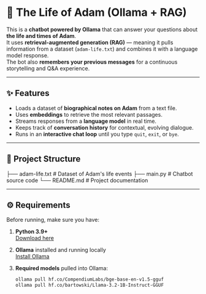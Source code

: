 # 📖 The Life of Adam (Ollama + RAG)

This is a **chatbot powered by Ollama** that can answer your questions about **the life and times of Adam**.  
It uses **retrieval-augmented generation (RAG)** — meaning it pulls information from a dataset (`adam-life.txt`) and combines it with a language model response.  
The bot also **remembers your previous messages** for a continuous storytelling and Q&A experience.

---

## ✨ Features
- Loads a dataset of **biographical notes on Adam** from a text file.
- Uses **embeddings** to retrieve the most relevant passages.
- Streams responses from a **language model** in real time.
- Keeps track of **conversation history** for contextual, evolving dialogue.
- Runs in an **interactive chat loop** until you type `quit`, `exit`, or `bye`.

---

## 📂 Project Structure
├── adam-life.txt # Dataset of Adam's life events
├── main.py # Chatbot source code
└── README.md # Project documentation



---

## ⚙️ Requirements
Before running, make sure you have:

1. **Python 3.9+**  
   [Download here](https://www.python.org/downloads/)

2. **Ollama** installed and running locally  
   [Install Ollama](https://ollama.ai)

3. **Required models** pulled into Ollama:
   ```bash
   ollama pull hf.co/CompendiumLabs/bge-base-en-v1.5-gguf
   ollama pull hf.co/bartowski/Llama-3.2-1B-Instruct-GGUF
